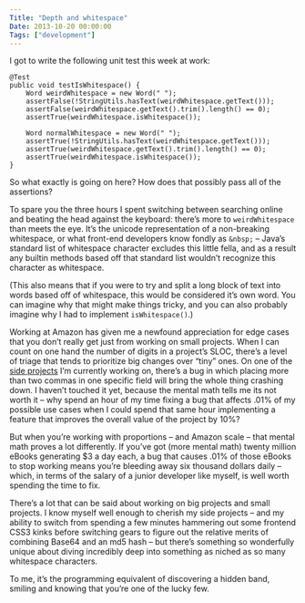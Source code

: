 ```yaml
---
Title: "Depth and whitespace"
Date: 2013-10-20 00:00:00
Tags: ["development"]
---
```


<p>I got to write the following unit test this week at work:</p>


<pre><code>@Test
public void testIsWhitespace() {
    Word weirdWhitespace = new Word(" ");
    assertFalse(!StringUtils.hasText(weirdWhitespace.getText()));
    assertFalse(weirdWhitespace.getText().trim().length() == 0);
    assertTrue(weirdWhitespace.isWhitespace());

    Word normalWhitespace = new Word(" ");
    assertTrue(!StringUtils.hasText(weirdWhitespace.getText()));
    assertTrue(weirdWhitespace.getText().trim().length() == 0);
    assertTrue(weirdWhitespace.isWhitespace());
}
</code></pre>


<p>So what exactly is going on here?  How does that possibly pass all of the assertions?</p>


<p>To spare you the three hours I spent switching between searching online and beating the head against the keyboard: there’s more to <code>weirdWhitespace</code> than meets the eye.  It’s the unicode representation of a non-breaking whitespace, or what front-end developers know fondly as <code>&amp;nbsp;</code> – Java’s standard list of whitespace character excludes this little fella, and as a result any builtin methods based off that standard list wouldn’t recognize this character as whitespace.</p>


<p>(This also means that if you were to try and split a long block of text into words based off of whitespace, this would be considered it’s own word.  You can imagine why that might make things tricky, and you can also probably imagine why I had to implement <code>isWhitespace()</code>.)</p>


<p>Working at Amazon has given me a newfound appreciation for edge cases that you don’t really get just from working on small projects.  When I can count on one hand the number of digits in a project’s SLOC, there’s a level of triage that tends to prioritize big changes over “tiny” ones.  On one of the <a href="http://www.reallyeasycharts.com">side projects</a> I’m currently working on, there’s a bug in which placing more than two commas in one specific field will bring the whole thing crashing down.  I haven’t touched it yet, because the mental math tells me its not worth it – why spend an hour of my time fixing a bug that affects .01% of my possible use cases when I could spend that same hour implementing a feature that improves the overall value of the project by 10%?</p>


<p>But when you’re working with proportions – and Amazon scale – that mental math proves a lot differently.  If you’ve got (more mental math) twenty million eBooks generating $3 a day each, a bug that causes .01% of those eBooks to stop working means you’re bleeding away six thousand dollars daily – which, in terms of the salary of a junior developer like myself, is well worth spending the time to fix.</p>


<p>There’s a lot that can be said about working on big projects and small projects.  I know myself well enough to cherish my side projects – and my ability to switch from spending a few minutes hammering out some frontend CSS3 kinks before switching gears to figure out the relative merits of combining Base64 and an md5 hash – but there’s something so wonderfully unique about diving incredibly deep into something as niched as so many whitespace characters.</p>


<p>To me, it’s the programming equivalent of discovering a hidden band, smiling and knowing that you’re one of the lucky few.</p>
	